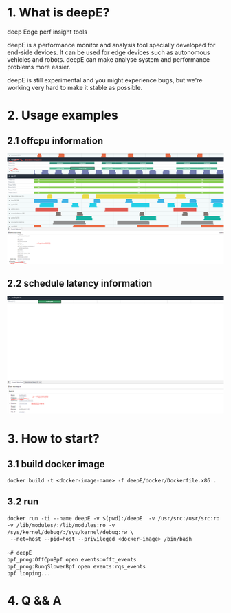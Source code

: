 # 1. What is deepE?

deep Edge perf insight tools

deepE is a performance monitor and analysis tool specially developed for end-side devices. It can be used for edge devices such as autonomous vehicles and robots. deepE can make analyse system and performance problems more easier.

deepE is still experimental and you might experience bugs, but we're working very hard to make it stable as possible.

# 2. Usage examples

## 2.1 offcpu information

![offcpu](./images/offcputime.png)


## 2.2 schedule latency information

![schedule latency](./images/runqslower.png)

# 3. How to start?

## 3.1 build docker image

```shell
docker build -t <docker-image-name> -f deepE/docker/Dockerfile.x86 .
```

## 3.2 run

```shell
docker run -ti --name deepE -v $(pwd):/deepE  -v /usr/src:/usr/src:ro  -v /lib/modules/:/lib/modules:ro -v /sys/kernel/debug/:/sys/kernel/debug:rw \
 --net=host --pid=host --privileged <docker-image> /bin/bash

~# deepE
bpf_prog:OffCpuBpf open events:offt_events
bpf_prog:RunqSlowerBpf open events:rqs_events
bpf looping...
```


# 4. Q && A